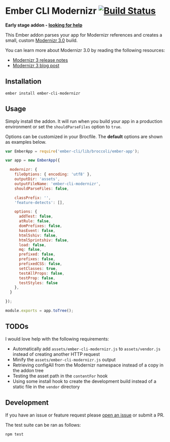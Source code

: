 Ember CLI Modernizr [![Build Status](https://travis-ci.org/sir-dunxalot/ember-cli-modernizr.svg?branch=master)](https://travis-ci.org/sir-dunxalot/ember-cli-modernizr)
======

**Early stage addon - [looking for help](#todos)**

This Ember addon parses your app for Modernizr references and creates a small, custom [Modernizr 3.0](http://modernizr.com/) build.

You can learn more about Modernizr 3.0 by reading the following resources:

- [Modernizr 3 release notes](https://github.com/Modernizr/Modernizr/issues/805)
- [Modernizr 3 blog post](http://modernizr.com/news/modernizr-v3-stickers-diversity/)

## Installation

```
ember install ember-cli-modernizr
```

## Usage

Simply install the addon. It will run when you build your app in a production environment or set the `shouldParseFiles` option to `true`.

Options can be customized in your Brocfile. The **default** options are shown as examples below.

```js
var EmberApp = require('ember-cli/lib/broccoli/ember-app');

var app = new EmberApp({

  modernizr: {
    fileOptions: { encoding: 'utf8' },
    outputDir: 'assets',
    outputFileName: 'ember-cli-modernizr',
    shouldParseFiles: false,

    classPrefix: '',
    'feature-detects': [],

    options: {
      addTest: false,
      atRule: false,
      domPrefixes: false,
      hasEvent: false,
      html5shiv: false,
      html5printshiv: false,
      load: false,
      mq: false,
      prefixed: false,
      prefixes: false,
      prefixedCSS: false,
      setClasses: true,
      testAllProps: false,
      testProp: false,
      testStyles: false
    },
  }

});

module.exports = app.toTree();
```

## TODOs

I would love help with the following requirements:

- Automatically add `assets/ember-cli-modernizr.js` to `assets/vendor.js` instead of creating another HTTP request
- Minify the `assets/ember-cli-modernizr.js` output
- Retrieving configAll from the Modernizr namespace instead of a copy in the addon tree
- Testing the asset path in the `contentFor` hook
- Using some install hook to create the development build instead of a static file in the `vendor` directory

## Development

If you have an issue or feature request please [open an issue](https://github.com/sir-dunxalot/ember-cli-modernizr/issues/new) or submit a PR.

The test suite can be ran as follows:

```
npm test
```
